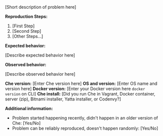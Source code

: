 [Short description of problem here]

**Reproduction Steps:**

1. [First Step]
2. [Second Step]
3. [Other Steps...]

**Expected behavior:**

[Describe expected behavior here]

**Observed behavior:**

[Describe observed behavior here]

**Che version:**    [Enter Che version here]
**OS and version:** [Enter OS name and version here]
**Docker version:** [Enter your Docker version here `docker version` on CLI]
**Che install:**    [Did you run Che in Vagrant, Docker container, server (zip), Bitnami installer, Yatta installer, or Codenvy?]

**Additional information:**

* Problem started happening recently, didn't happen in an older version of Che: [Yes/No]
* Problem can be reliably reproduced, doesn't happen randomly: [Yes/No]
